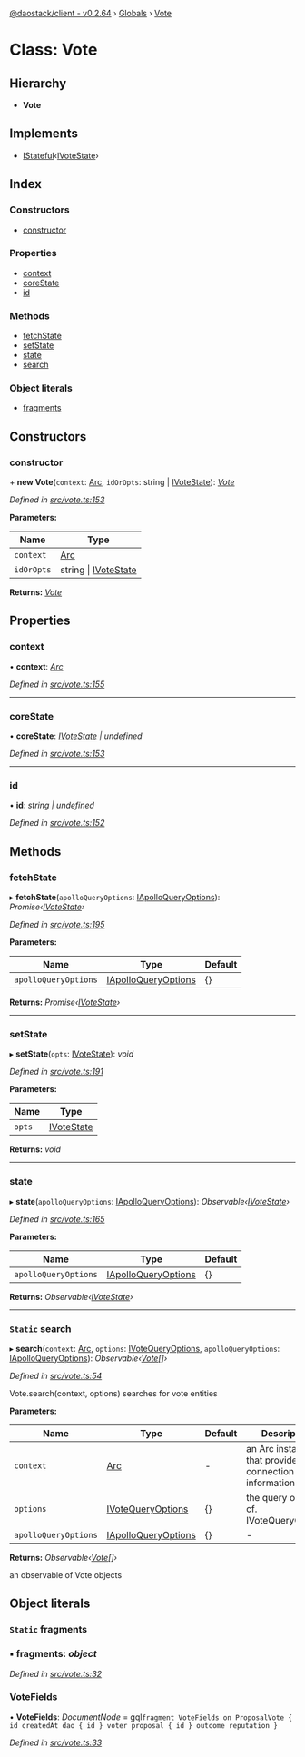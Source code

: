 [@daostack/client - v0.2.64](../README.md) › [Globals](../globals.md) › [Vote](vote.md)

# Class: Vote

## Hierarchy

* **Vote**

## Implements

* [IStateful](../interfaces/istateful.md)‹[IVoteState](../interfaces/ivotestate.md)›

## Index

### Constructors

* [constructor](vote.md#constructor)

### Properties

* [context](vote.md#context)
* [coreState](vote.md#corestate)
* [id](vote.md#id)

### Methods

* [fetchState](vote.md#fetchstate)
* [setState](vote.md#setstate)
* [state](vote.md#state)
* [search](vote.md#static-search)

### Object literals

* [fragments](vote.md#static-fragments)

## Constructors

###  constructor

\+ **new Vote**(`context`: [Arc](arc.md), `idOrOpts`: string | [IVoteState](../interfaces/ivotestate.md)): *[Vote](vote.md)*

*Defined in [src/vote.ts:153](https://github.com/dorgtech/client/blob/19b4373/src/vote.ts#L153)*

**Parameters:**

Name | Type |
------ | ------ |
`context` | [Arc](arc.md) |
`idOrOpts` | string &#124; [IVoteState](../interfaces/ivotestate.md) |

**Returns:** *[Vote](vote.md)*

## Properties

###  context

• **context**: *[Arc](arc.md)*

*Defined in [src/vote.ts:155](https://github.com/dorgtech/client/blob/19b4373/src/vote.ts#L155)*

___

###  coreState

• **coreState**: *[IVoteState](../interfaces/ivotestate.md) | undefined*

*Defined in [src/vote.ts:153](https://github.com/dorgtech/client/blob/19b4373/src/vote.ts#L153)*

___

###  id

• **id**: *string | undefined*

*Defined in [src/vote.ts:152](https://github.com/dorgtech/client/blob/19b4373/src/vote.ts#L152)*

## Methods

###  fetchState

▸ **fetchState**(`apolloQueryOptions`: [IApolloQueryOptions](../interfaces/iapolloqueryoptions.md)): *Promise‹[IVoteState](../interfaces/ivotestate.md)›*

*Defined in [src/vote.ts:195](https://github.com/dorgtech/client/blob/19b4373/src/vote.ts#L195)*

**Parameters:**

Name | Type | Default |
------ | ------ | ------ |
`apolloQueryOptions` | [IApolloQueryOptions](../interfaces/iapolloqueryoptions.md) |  {} |

**Returns:** *Promise‹[IVoteState](../interfaces/ivotestate.md)›*

___

###  setState

▸ **setState**(`opts`: [IVoteState](../interfaces/ivotestate.md)): *void*

*Defined in [src/vote.ts:191](https://github.com/dorgtech/client/blob/19b4373/src/vote.ts#L191)*

**Parameters:**

Name | Type |
------ | ------ |
`opts` | [IVoteState](../interfaces/ivotestate.md) |

**Returns:** *void*

___

###  state

▸ **state**(`apolloQueryOptions`: [IApolloQueryOptions](../interfaces/iapolloqueryoptions.md)): *Observable‹[IVoteState](../interfaces/ivotestate.md)›*

*Defined in [src/vote.ts:165](https://github.com/dorgtech/client/blob/19b4373/src/vote.ts#L165)*

**Parameters:**

Name | Type | Default |
------ | ------ | ------ |
`apolloQueryOptions` | [IApolloQueryOptions](../interfaces/iapolloqueryoptions.md) |  {} |

**Returns:** *Observable‹[IVoteState](../interfaces/ivotestate.md)›*

___

### `Static` search

▸ **search**(`context`: [Arc](arc.md), `options`: [IVoteQueryOptions](../interfaces/ivotequeryoptions.md), `apolloQueryOptions`: [IApolloQueryOptions](../interfaces/iapolloqueryoptions.md)): *Observable‹[Vote](vote.md)[]›*

*Defined in [src/vote.ts:54](https://github.com/dorgtech/client/blob/19b4373/src/vote.ts#L54)*

Vote.search(context, options) searches for vote entities

**Parameters:**

Name | Type | Default | Description |
------ | ------ | ------ | ------ |
`context` | [Arc](arc.md) | - | an Arc instance that provides connection information |
`options` | [IVoteQueryOptions](../interfaces/ivotequeryoptions.md) |  {} | the query options, cf. IVoteQueryOptions |
`apolloQueryOptions` | [IApolloQueryOptions](../interfaces/iapolloqueryoptions.md) |  {} | - |

**Returns:** *Observable‹[Vote](vote.md)[]›*

an observable of Vote objects

## Object literals

### `Static` fragments

### ▪ **fragments**: *object*

*Defined in [src/vote.ts:32](https://github.com/dorgtech/client/blob/19b4373/src/vote.ts#L32)*

###  VoteFields

• **VoteFields**: *DocumentNode* =  gql`fragment VoteFields on ProposalVote {
      id
      createdAt
      dao {
        id
      }
      voter
      proposal {
        id
      }
      outcome
      reputation
    }`

*Defined in [src/vote.ts:33](https://github.com/dorgtech/client/blob/19b4373/src/vote.ts#L33)*
